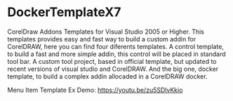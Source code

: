 # DockerTemplateX7
CorelDraw Addons Templates for Visual Studio 2005 or Higher. This templates provides easy and fast way to build a custom addin for CorelDRAW, here you can find four diferents templates. A control template, to build a fast and more simple addin, this control will be placed in standard tool bar. A custom tool project, based in official template, but updated to recent versions of visual studio and CorelDRAW. And the big one, docker template, to build a complex addin allocaded in a CorelDRAW docker.

Menu Item Template Ex Demo: https://youtu.be/zu5SDlvKkio
